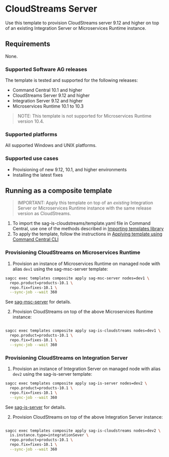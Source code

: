 <!-- Copyright 2013 - 2018 Software AG, Darmstadt, Germany and/or its licensors

   SPDX-License-Identifier: Apache-2.0

    Licensed under the Apache License, Version 2.0 (the "License");
    you may not use this file except in compliance with the License.
    You may obtain a copy of the License at

        http://www.apache.org/licenses/LICENSE-2.0

    Unless required by applicable law or agreed to in writing, software
    distributed under the License is distributed on an "AS IS" BASIS,
     WITHOUT WARRANTIES OR CONDITIONS OF ANY KIND, either express or implied.
     See the License for the specific language governing permissions and

     limitations under the License.                                                  

-->

# CloudStreams Server

Use this template to provision CloudStreams server 9.12 and higher on top of an existing Integration Server or Microservices Runtime instance.

## Requirements

None.

### Supported Software AG releases

The template is tested and supported for the following releases:

* Command Central 10.1 and higher
* CloudStreams Server 9.12 and higher
* Integration Server 9.12 and higher
* Microservices Runtime 10.1 to 10.3
> NOTE: This template is not supported for Microservices Runtime version 10.4.

### Supported platforms

All supported Windows and UNIX platforms.

### Supported use cases

* Provisioning of new 9.12, 10.1, and higher environments
* Installing the latest fixes

## Running as a composite template

> IMPORTANT: Apply this template on top of an _existing_ Integration Server or Microservices Runtime instance with the same release version as CloudStreams.

1. To import the sag-is-cloudstreams/template.yaml file in Command Central, use one of the methods described in [Importing templates library](https://github.com/SoftwareAG/sagdevops-templates/wiki/Importing-templates-library)
2. To apply the template, follow the instructions in [Applying template using Command Central CLI](https://github.com/SoftwareAG/sagdevops-templates/wiki/Using-default-templates#applying-template-using-command-central-cli)

### Provisioning CloudStreams on Microservices Runtime

1. Provision an instance of Microservices Runtime on managed node with alias `dev1` using the sag-msc-server template:

```bash
sagcc exec templates composite apply sag-msc-server nodes=dev1 \
  repo.product=products-10.1 \
  repo.fix=fixes-10.1 \
  --sync-job --wait 360
```

See [sag-msc-server](../sag-msc-server/) for details.

2. Provision CloudStreams on top of the above Microservices Runtime instance:

```bash

sagcc exec templates composite apply sag-is-cloudstreams nodes=dev1 \
  repo.product=products-10.1 \
  repo.fix=fixes-10.1 \
  --sync-job --wait 360
```

### Provisioning CloudStreams on Integration Server

1. Provision an instance of Integration Server on managed node with alias `dev2` using the sag-is-server template:

```bash
sagcc exec templates composite apply sag-is-server nodes=dev2 \
  repo.product=products-10.1 \
  repo.fix=fixes-10.1 \
  --sync-job --wait 360
```

See [sag-is-server](../sag-is-server/) for details.

2. Provision CloudStreams on top of the above Integration Server instance:

```bash

sagcc exec templates composite apply sag-is-cloudstreams nodes=dev2 \
  is.instance.type=integrationSever \
  repo.product=products-10.1 \
  repo.fix=fixes-10.1 \
  --sync-job --wait 360
```
